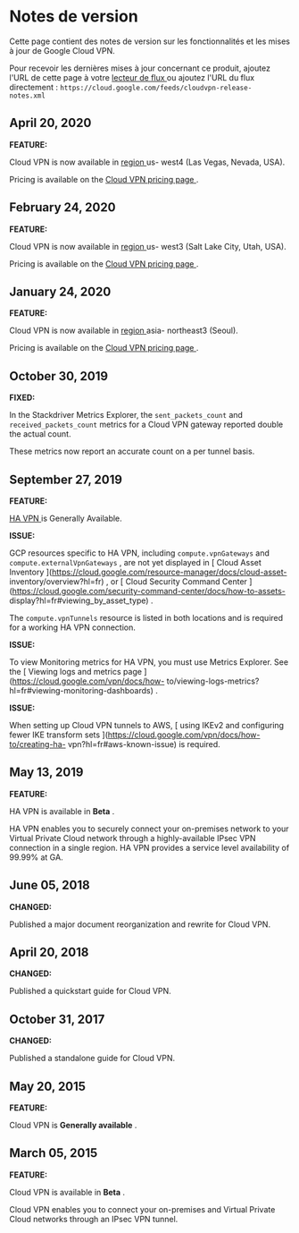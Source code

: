 #  Notes de version

Cette page contient des notes de version sur les fonctionnalités et les mises
à jour de Google Cloud VPN.

Pour recevoir les dernières mises à jour concernant ce produit, ajoutez l'URL
de cette page à votre [ lecteur de flux
](https://wikipedia.org/wiki/Comparison_of_feed_aggregators) ou ajoutez l'URL
du flux directement : ` https://cloud.google.com/feeds/cloudvpn-release-
notes.xml `

##  April 20, 2020

**FEATURE:**

Cloud VPN is now available in [ region
](https://cloud.google.com/compute/docs/regions-zones/?hl=fr#available) us-
west4 (Las Vegas, Nevada, USA).

Pricing is available on the [ Cloud VPN pricing page
](https://cloud.google.com/vpn/pricing?hl=fr) .

##  February 24, 2020

**FEATURE:**

Cloud VPN is now available in [ region
](https://cloud.google.com/compute/docs/regions-zones/?hl=fr#available) us-
west3 (Salt Lake City, Utah, USA).

Pricing is available on the [ Cloud VPN pricing page
](https://cloud.google.com/vpn/pricing?hl=fr) .

##  January 24, 2020

**FEATURE:**

Cloud VPN is now available in [ region
](https://cloud.google.com/compute/docs/regions-zones/?hl=fr#available) asia-
northeast3 (Seoul).

Pricing is available on the [ Cloud VPN pricing page
](https://cloud.google.com/vpn/pricing?hl=fr) .

##  October 30, 2019

**FIXED:**

In the Stackdriver Metrics Explorer, the ` sent_packets_count ` and `
received_packets_count ` metrics for a Cloud VPN gateway reported double the
actual count.

These metrics now report an accurate count on a per tunnel basis.

##  September 27, 2019

**FEATURE:**

[ HA VPN ](https://cloud.google.com/vpn/docs/concepts/overview?hl=fr) is
Generally Available.

**ISSUE:**

GCP resources specific to HA VPN, including ` compute.vpnGateways ` and `
compute.externalVpnGateways ` , are not yet displayed in [ Cloud Asset
Inventory ](https://cloud.google.com/resource-manager/docs/cloud-asset-
inventory/overview?hl=fr) , or [ Cloud Security Command Center
](https://cloud.google.com/security-command-center/docs/how-to-assets-
display?hl=fr#viewing_by_asset_type) .

The ` compute.vpnTunnels ` resource is listed in both locations and is
required for a working HA VPN connection.

**ISSUE:**

To view Monitoring metrics for HA VPN, you must use Metrics Explorer. See the
[ Viewing logs and metrics page ](https://cloud.google.com/vpn/docs/how-
to/viewing-logs-metrics?hl=fr#viewing-monitoring-dashboards) .

**ISSUE:**

When setting up Cloud VPN tunnels to AWS, [ using IKEv2 and configuring fewer
IKE transform sets ](https://cloud.google.com/vpn/docs/how-to/creating-ha-
vpn?hl=fr#aws-known-issue) is required.

##  May 13, 2019

**FEATURE:**

HA VPN is available in **Beta** .

HA VPN enables you to securely connect your on-premises network to your
Virtual Private Cloud network through a highly-available IPsec VPN connection
in a single region. HA VPN provides a service level availability of 99.99% at
GA.

##  June 05, 2018

**CHANGED:**

Published a major document reorganization and rewrite for Cloud VPN.

##  April 20, 2018

**CHANGED:**

Published a quickstart guide for Cloud VPN.

##  October 31, 2017

**CHANGED:**

Published a standalone guide for Cloud VPN.

##  May 20, 2015

**FEATURE:**

Cloud VPN is **Generally available** .

##  March 05, 2015

**FEATURE:**

Cloud VPN is available in **Beta** .

Cloud VPN enables you to connect your on-premises and Virtual Private Cloud
networks through an IPsec VPN tunnel.

